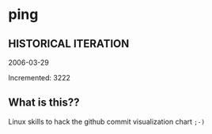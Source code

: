# ping

## HISTORICAL ITERATION
2006-03-29

Incremented: 3222

## What is this?? 
Linux skills to hack the github commit visualization chart `;-)`
